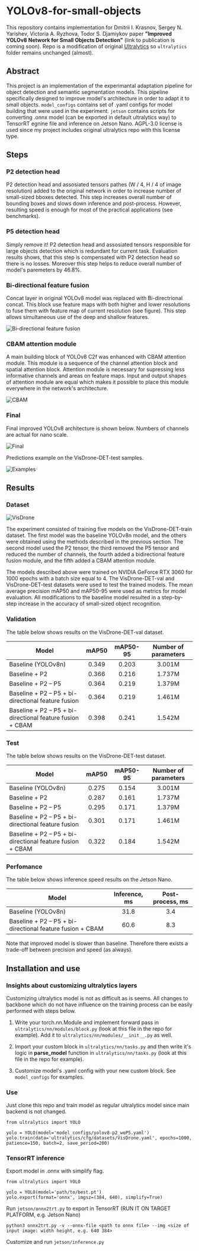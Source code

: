 # YOLOv8-for-small-objects
This repository contains implementation for Dmitrii I. Krasnov, Sergey N. Yarishev, Victoria A. Ryzhova,  Todor S. Djamiykov paper **"Improved YOLOv8 Network for Small Objects Detection"** (link to publication is coming soon). Repo is a modification of original [Ultralytics](https://github.com/ultralytics/ultralytics) so `ultralytics` folder remains unchanged (almost).

## Abstract
This project is an implementation of the experimantal adaptation pipeline for object detection and semantic segmentation models. 
This pipeline specifically designed to improve model's architecture in order to adapt it to small objects.
`model_configs` contains set of .yaml configs for model building that were used in the experiment. `jetson` contains scripts for converting .onnx model (can be exported in default ultralytics way) to TensorRT egnine file and inference on Jetson Nano. AGPL-3.0 license is used since my project includes original ultralytics repo with this license type.

## Steps

### P2 detection head

P2 detection head and assosiated tensors pathes (W / 4, H / 4 of image resolution) added to the original network in order to increase number of small-sized bboxes detected. This step increases overall number of bounding boxes and slows down inference and post-process. However, resulting speed is enough for most of the practical applications (see benchmarks).

### P5 detection head

Simply remove it! P2 detection head and assosiated tensors responsible for large objects detection which is redundant for current task. Evaluation results shows, that this step is compensated with P2 detection head so there is no losses. Moreover this step helps to reduce overall number of model's paremeters by 46.8%.

### Bi-directional feature fusion

Concat layer in original YOLOv8 model was replaced with Bi-directrional concat. This block use feature maps with both higher and lower resolutions to fuse them with feature map of current resolution (see figure). This step allows simultaneous use of the deep and shallow features.

![Bi-directional feature fusion](/assets/bi_directional_fusion.png)

### CBAM attention module

A main building block of YOLOv8 C2f was enhanced with CBAM attention module. This module is a sequence of the channel attention block and spatial attention block. Attention module is necessary for supressing less informative channels and areas on feature maps. Input and output shapes of attention module are equal which makes it possible to place this module everywhere in the network's architecture.

![CBAM](/assets/cbam.png)

### Final

Final improved YOLOv8 architecture is shown below. Numbers of channels are actual for nano scale.

![Final](/assets/arch.png)

Predictions example on the VisDrone-DET-test samples.

![Examples](/assets/predictions.png)

## Results

### Dataset

![VisDrone](/assets/vis_drone.png)

The experiment consisted of training five models on the VisDrone-DET-train dataset. The first model was the baseline YOLOv8n model, and the others were obtained using the methods described in the previous section. The second model used the P2 tensor, the third removed the P5 tensor and reduced the number of channels, the fourth added a bidirectional feature fusion module, and the fifth added a CBAM attention module.

The models described above were trained on NVIDIA GeForce RTX 3060 for 1000 epochs with a batch size equal to 4. The VisDrone-DET-val and VisDrone-DET-test datasets were used to test the trained models. The mean average precision mAP50 and mAP50-95 were used as metrics for model evaluation. All modifications to the baseline model resulted in a step-by-step increase in the accuracy of small-sized object recognition.

### Validation

The table below shows results on the VisDrone-DET-val dataset.

| Model                                                     | mAP50   | mAP50-95 | Number of parameters |
| --------                                                  | :-----: | :------: | :------------------: |
| Baseline (YOLOv8n)                                        | 0.349   | 0.203    | 3.001M               |
| Baseline + P2                                             | 0.366   | 0.216    | 1.737M               |
| Baseline + P2 – P5                                        | 0.364   | 0.219    | 1.379M               |
| Baseline + P2 – P5 + bi-directional feature fusion        | 0.364   | 0.219    | 1.461M               |
| Baseline + P2 – P5 + bi-directional feature fusion + CBAM | 0.398   | 0.241    | 1.542M               |


### Test

The table below shows results on the VisDrone-DET-test dataset.

| Model                                                     | mAP50   | mAP50-95 | Number of parameters |
| --------                                                  | :-----: | :------: | :------------------: |
| Baseline (YOLOv8n)                                        | 0.275   | 0.154    | 3.001M               |
| Baseline + P2                                             | 0.287   | 0.161    | 1.737M               |
| Baseline + P2 – P5                                        | 0.295   | 0.171    | 1.379M               |
| Baseline + P2 – P5 + bi-directional feature fusion        | 0.301   | 0.171    | 1.461M               |
| Baseline + P2 – P5 + bi-directional feature fusion + CBAM | 0.322   | 0.184    | 1.542M               |

### Perfomance

The table below shows inference speed results on the Jetson Nano.

| Model | Inference, ms | Post-process, ms |
| ---- | :------------:| :-------------: |
| Baseline (YOLOv8n) | 31.8 | 3.4 |
| Baseline + P2 – P5 + bi-directional feature fusion + CBAM | 60.6 | 8.3 |

Note that improved model is slower than baseline. Therefore there exists a trade-off between precision and speed (as always).

## Installation and use

### Insights about customizing ultralytics layers

Customizing ultralytics model is not as difficult as is seems. All changes to backbone which do not have influence on the training process can be easily performed with steps below.

1. Write your torch.nn.Module and implement forward pass in `ultralytics/nn/modules/block.py` (look at this file in the repo for example). Add it to `ultralytics/nn/modules/__init__.py` as well.

2. Import your custom block in `ultralytics/nn/tasks.py` and then write it's logic in **parse_model** function in `ultralytics/nn/tasks.py` (look at this file in the repo for example).

3. Customize model's .yaml config with your new custom block. See `model_configs` for examples.

### Use

Just clone this repo and train model as regular ultralytics model since main backend is not changed.

```
from ultralytics import YOLO

yolo = YOLO(model='model_configs/yolov8-p2_woP5.yaml')
yolo.train(data='ultralytics/cfg/datasets/VisDrone.yaml', epochs=1000, patience=150, batch=2, save_period=200)
```

### TensorRT inference

Export model in .onnx with simplify flag.

```
from ultralytics import YOLO

yolo = YOLO(model='path/to/best.pt')
yolo.export(format='onnx', imgsz=(384, 640), simplify=True)
```

Run `jetson/onnx2trt.py` to export in TensorRT (RUN IT ON TARGET PLATFORM, e.g. Jetson Nano)

`python3 onnx2trt.py -v --onnx-file <path to onnx file> --img <size of input image: width height, e.g. 640 384>`

Customize and run `jetson/inference.py`